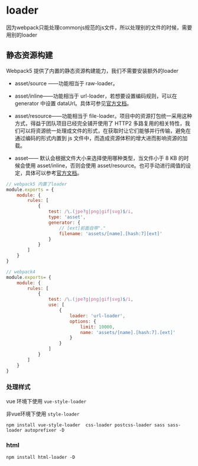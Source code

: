 # loader



因为webpack只能处理commonjs规范的js文件，所以处理别的文件的时候，需要用别的loader





## 静态资源构建

Webpack5 提供了内置的静态资源构建能力，我们不需要安装额外的loader



* asset/source ——功能相当于 raw-loader。

* asset/inline——功能相当于 url-loader，若想要设置编码规则，可以在 generator 中设置 dataUrl。具体可参见[官方文档](https://link.juejin.cn?target=https%3A%2F%2Fwebpack.js.org%2Fguides%2Fasset-modules%2F%23custom-data-uri-generator)。

* asset/resource——功能相当于 file-loader。项目中的资源打包统一采用这种方式，得益于团队项目已经完全铺开使用了 HTTP2 多路复用的相关特性，我们可以将资源统一处理成文件的形式，在获取时让它们能够并行传输，避免在通过编码的形式内置到 js 文件中，而造成资源体积的增大进而影响资源的加载。

* asset—— 默认会根据文件大小来选择使用哪种类型，当文件小于 8 KB 的时候会使用 asset/inline，否则会使用 asset/resource。也可手动进行阈值的设定，具体可以参考[官方文档](https://link.juejin.cn?target=https%3A%2F%2Fwebpack.js.org%2Fguides%2Fasset-modules%2F%23general-asset-type)。

```js
// webpack5 内置了loader
module.exports = {
    module: {
        rules: [
            {
                test: /\.(jpe?g|png|gif|svg)$/i,
                type: 'asset',
                generator: {
                    // [ext]前面自带"."
                    filename: 'assets/[name].[hash:7][ext]'
                }
            }
        ]
    }
}
```

```js
// webpack4
module.exports= {
    module: {
        rules: [
            {
                test: /\.(jpe?g|png|gif|svg)$/i,
                use: [
                    {
                        loader: 'url-loader',
                        options: {
                            limit: 10000,
                            name: 'assets/[name].[hash:7].[ext]'
                        }
                    }
                ]
            }
        ]
    }
}
```



### 处理样式

vue 环境下使用  `vue-style-loader` 

非vue环境下使用  ` style-loader `



```
npm install vue-style-loader  css-loader postcss-loader sass sass-loader autoprefixer -D
```



### html

`npm install html-loader -D`

